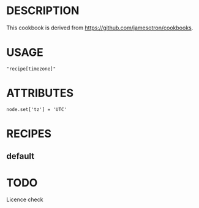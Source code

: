 # DESCRIPTION

This cookbook is derived from https://github.com/jamesotron/cookbooks.

# USAGE

    "recipe[timezone]"

# ATTRIBUTES

    node.set['tz'] = 'UTC'


# RECIPES

## default


# TODO
Licence check


